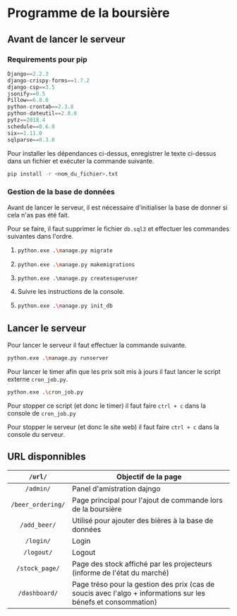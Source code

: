 # Programme de la boursière

## Avant de lancer le serveur

### Requirements  pour pip

```python
Django==2.2.3                                         
django-crispy-forms==1.7.2
django-csp==3.5
jsonify==0.5
Pillow==6.0.0
python-crontab==2.3.8
python-dateutil==2.8.0
pytz==2018.4
schedule==0.6.0
six==1.11.0
sqlparse==0.3.0
```

Pour installer les dépendances ci-dessus, enregistrer le texte ci-dessus dans un fichier et exécuter la commande suivante.

```bash
pip install -r <nom_du_fichier>.txt
```

### Gestion de la base de données

Avant de lancer le serveur, il est nécessaire d'initialiser la base de donner si cela n'as pas été fait. 

Pour se faire, il faut supprimer le fichier `db.sql3` et effectuer les commandes suivantes dans l'ordre.

1. ```bash
   python.exe .\manage.py migrate
   ```

2. ```bash
   python.exe .\manage.py makemigrations
   ```

3. ```
   python.exe .\manage.py createsuperuser
   ```

4. Suivre les instructions de la console.

5. ```bash
   python.exe .\manage.py init_db	
   ```

## Lancer le serveur

Pour lancer le serveur il faut effectuer la commande suivante.

```bash
python.exe .\manage.py runserver
```

Pour lancer le timer afin que les prix soit mis à jours il faut lancer le script externe `cron_job.py`.

```bash
python.exe .\cron_job.py
```

Pour stopper ce script (et donc le timer) il faut faire `ctrl + c` dans la console de `cron_job.py`

Pour stopper le serveur (et donc le site web) il faut faire `ctrl + c`  dans la console du serveur.

## URL disponnibles

|      `/url/`      | Objectif de la page                                          |
| :---------------: | ------------------------------------------------------------ |
|     `/admin/`     | Panel d'amistration dajngo                                   |
| `/beer_ordering/` | Page principal pour l'ajout de commande lors de la boursière |
|   `/add_beer/`    | Utilisé pour ajouter des bières à la base de données         |
|     `/login/`     | Login                                                        |
|    `/logout/`     | Logout                                                       |
|  `/stock_page/`   | Page des stock affiché par les projecteurs (informe de l'état du marché) |
|   `/dashboard/`   | Page tréso pour la gestion des prix (cas de soucis avec l'algo + informations sur les bénefs et consommation) |